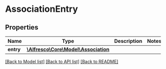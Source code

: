 # AssociationEntry

## Properties
Name | Type | Description | Notes
------------ | ------------- | ------------- | -------------
**entry** | [**\Alfresco\Core\Model\Association**](Association.md) |  | 

[[Back to Model list]](../README.md#documentation-for-models) [[Back to API list]](../README.md#documentation-for-api-endpoints) [[Back to README]](../README.md)


